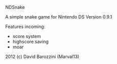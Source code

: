 NDSnake

A simple snake game for Nintendo DS
Version 0.9.1

Features incoming:
 * score system
 * highscore saving
 * moar

2012 (c) David Barozzini (Marval13)